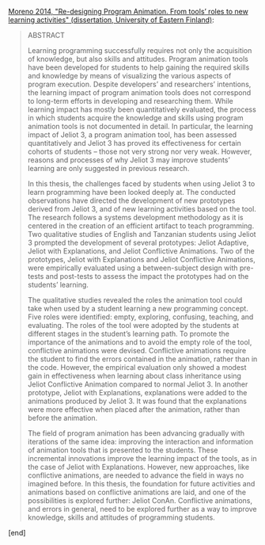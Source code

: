 [Moreno 2014, "Re-designing Program Animation. From tools’ roles to new learning activities" (dissertation, University of Eastern Finland)](http://epublications.uef.fi/pub/urn_isbn_978-952-61-1543-6/urn_isbn_978-952-61-1543-6.pdf):

> ABSTRACT
> 
> Learning programming successfully requires not only the acquisition of knowledge, but also skills and attitudes. Program animation tools have been developed for students to help gaining the required skills and knowledge by means of visualizing the various aspects of program execution. Despite developers’ and researchers’ intentions, the learning impact of program animation tools does not correspond to long-term efforts in developing and researching them. While learning impact has mostly been quantitatively evaluated, the process in which students acquire the knowledge and skills using program animation tools is not documented in detail. In particular, the learning impact of Jeliot 3, a program animation tool, has been assessed quantitatively and Jeliot 3 has proved its effectiveness for certain cohorts of students – those not very strong nor very weak. However, reasons and processes of why Jeliot 3 may improve students’ learning are only suggested in previous research.
> 
> In this thesis, the challenges faced by students when using Jeliot 3 to learn programming have been looked deeply at. The conducted observations have directed the development of new prototypes derived from Jeliot 3, and of new learning activities based on the tool. The research follows a systems development methodology as it is centered in the creation of an efficient artifact to teach programming. Two qualitative studies of English and Tanzanian students using Jeliot 3 prompted the development of several prototypes: Jeliot Adaptive, Jeliot with Explanations, and Jeliot Conflictive Animations. Two of the prototypes, Jeliot with Explanations and Jeliot Conflictive Animations, were empirically evaluated using a between-subject design with pre-tests and post-tests to assess the impact the prototypes had on the students’ learning.
> 
> The qualitative studies revealed the roles the animation tool could take when used by a student learning a new programming concept. Five roles were identified: empty, exploring, confusing, teaching, and evaluating. The roles of the tool were adopted by the students at different stages in the student’s learning path. To promote the importance of the animations and to avoid the empty role of the tool, conflictive animations were devised. Conflictive animations require the student to find the errors contained in the animation, rather than in the code. However, the empirical evaluation only showed a modest gain in effectiveness when learning about class inheritance using Jeliot Conflictive Animation compared to normal Jeliot 3. In another prototype, Jeliot with Explanations, explanations were added to the animations produced by Jeliot 3. It was found that the explanations were more effective when placed after the animation, rather than before the animation.
> 
> The field of program animation has been advancing gradually with iterations of the same idea: improving the interaction and information of animation tools that is presented to the students. These incremental innovations improve the learning impact of the tools, as in the case of Jeliot with Explanations. However, new approaches, like conflictive animations, are needed to advance the field in ways no imagined before. In this thesis, the foundation for future activities and animations based on conflictive animations are laid, and one of the possibilities is explored further: Jeliot ConAn. Conflictive animations, and errors in general, need to be explored further as a way to improve knowledge, skills and attitudes of programming students.

[end]

